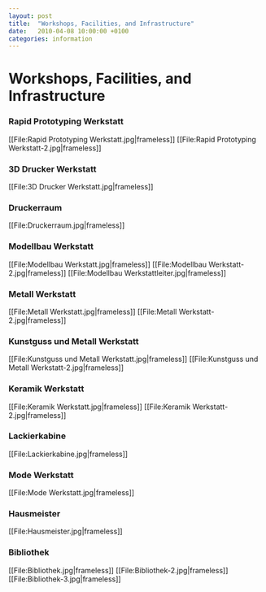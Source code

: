 ```yaml
---
layout: post
title:  "Workshops, Facilities, and Infrastructure"
date:   2010-04-08 10:00:00 +0100
categories: information
---
```


# Workshops, Facilities, and Infrastructure

### Rapid Prototyping Werkstatt
[[File:Rapid Prototyping Werkstatt.jpg|frameless]]
[[File:Rapid Prototyping Werkstatt-2.jpg|frameless]]


### 3D Drucker Werkstatt
[[File:3D Drucker Werkstatt.jpg|frameless]]


### Druckerraum
[[File:Druckerraum.jpg|frameless]]


### Modellbau Werkstatt
[[File:Modellbau Werkstatt.jpg|frameless]]
[[File:Modellbau Werkstatt-2.jpg|frameless]]
[[File:Modellbau Werkstattleiter.jpg|frameless]]


### Metall Werkstatt
[[File:Metall Werkstatt.jpg|frameless]]
[[File:Metall Werkstatt-2.jpg|frameless]]


### Kunstguss und Metall Werkstatt
[[File:Kunstguss und Metall Werkstatt.jpg|frameless]]
[[File:Kunstguss und Metall Werkstatt-2.jpg|frameless]]


### Keramik Werkstatt
[[File:Keramik Werkstatt.jpg|frameless]]
[[File:Keramik Werkstatt-2.jpg|frameless]]


### Lackierkabine
[[File:Lackierkabine.jpg|frameless]]


### Mode Werkstatt
[[File:Mode Werkstatt.jpg|frameless]]


### Hausmeister
[[File:Hausmeister.jpg|frameless]]


### Bibliothek
[[File:Bibliothek.jpg|frameless]]
[[File:Bibliothek-2.jpg|frameless]]
[[File:Bibliothek-3.jpg|frameless]]


